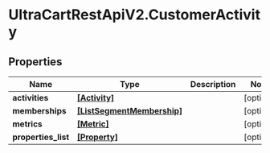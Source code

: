 # UltraCartRestApiV2.CustomerActivity

## Properties

Name | Type | Description | Notes
------------ | ------------- | ------------- | -------------
**activities** | [**[Activity]**](Activity.md) |  | [optional] 
**memberships** | [**[ListSegmentMembership]**](ListSegmentMembership.md) |  | [optional] 
**metrics** | [**[Metric]**](Metric.md) |  | [optional] 
**properties_list** | [**[Property]**](Property.md) |  | [optional] 


